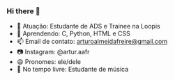 ### Hi there 👋

- 🔭 Atuação: Estudante de ADS e Trainee na Loopis
- 🌱 Aprendendo: C, Python, HTML e CSS
- 📫 Email de contato: arturoalmeidafreire@gmail.com
- 📷 Instagram: @artur.aafr
- 😄 Pronomes: ele/dele
- 🎸 No tempo livre: Estudante de música

